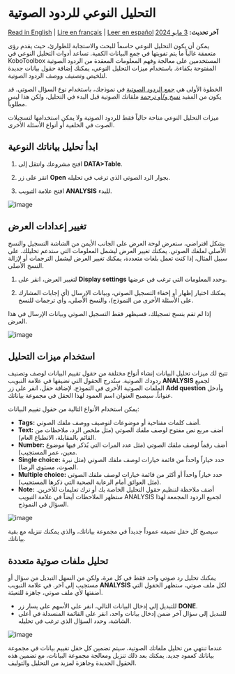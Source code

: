 # التحليل النوعي للردود الصوتية
<a href="../qualitative_analysis.html">Read in English</a> | <a href="../fr/qualitative_analysis.html">Lire en français</a> | <a href="../es/qualitative_analysis.html">Leer en español</a>
**آخر تحديث:** <a href="https://github.com/kobotoolbox/docs/blob/3d800e00d14000ecaa30ed97fcbf03a9feee65eb/source/qualitative_analysis.md" class="reference">3 مايو 2024</a>

يمكن أن يكون التحليل النوعي حاسماً للبحث والاستجابة للطوارئ، حيث يقدم رؤى متعمقة غالباً ما يتم تفويتها في جمع البيانات الكمية. تساعد أدوات التحليل النوعي في KoboToolbox المستخدمين على معالجة وفهم المعلومات المعقدة من الردود الصوتية المفتوحة بكفاءة. باستخدام ميزات التحليل النوعي، يمكنك إضافة حقول بيانات جديدة لتلخيص وتصنيف ووصف الردود الصوتية.

الخطوة الأولى هي [جمع الردود الصوتية](photo_audio_video_file.md) في نموذجك، باستخدام نوع السؤال الصوتي. قد يكون من المفيد [نسخ و/أو ترجمة](transcription-translation.md) ملفاتك الصوتية قبل البدء في التحليل، ولكن هذا ليس مطلوباً.

<p class="note">ميزات التحليل النوعي متاحة حالياً فقط للردود الصوتية ولا يمكن استخدامها لتسجيلات الصوت في الخلفية أو أنواع الأسئلة الأخرى.</p>

## ابدأ تحليل بياناتك النوعية

1. افتح مشروعك وانتقل إلى **DATA>Table**.

2. انقر على زر **Open** بجوار الرد الصوتي الذي ترغب في تحليله.

3. افتح علامة التبويب **ANALYSIS** للبدء.

![image](/images/qualitative_analysis/Open-analysis.gif)

## تغيير إعدادات العرض

بشكل افتراضي، ستعرض لوحة العرض على الجانب الأيمن من الشاشة التسجيل والنسخ الأصلي لملفك الصوتي. يمكنك تغيير العرض ليشمل المعلومات التي ستدعم تحليلك. على سبيل المثال، إذا كنت تعمل بلغات متعددة، يمكنك تغيير العرض ليشمل الترجمات أو لإزالة النسخ الأصلي.

1. لتغيير العرض، انقر على **Display settings** وحدد المعلومات التي ترغب في عرضها.

2. يمكنك اختيار إظهار أو إخفاء التسجيل الصوتي، وبيانات الإرسال (أي إجابات المشارك على الأسئلة الأخرى من النموذج)، والنسخ الأصلي، وأي ترجمات للنسخ.

<p class="note">إذا لم تقم بنسخ تسجيلك، فسيظهر فقط التسجيل الصوتي وبيانات الإرسال في هذا العرض.</p>

![image](/images/qualitative_analysis/Display-settings.gif)

## استخدام ميزات التحليل

تتيح لك ميزات تحليل البيانات إنشاء أنواع مختلفة من حقول تقييم البيانات لوصف وتصنيف ردودك الصوتية. ستُدرج الحقول التي تضيفها في علامة التبويب **ANALYSIS** لجميع الملفات الصوتية الأخرى في النموذج. لإضافة حقل، انقر على زر **Add question** وأدخل عنواناً. سيصبح العنوان اسم العمود لهذا الحقل في مجموعة بياناتك.

يمكن استخدام الأنواع التالية من حقول تقييم البيانات:

- **Tags:** أضف كلمات مفتاحية أو موضوعات لتوصيف ووصف ملفك الصوتي.
- **Text:** أضف مربع نص مفتوح لوصف ملفك الصوتي (مثل ملخص الرد، ملاحظات من القائم بالمقابلة، الانطباع العام).
- **Number:** أضف رقماً لوصف ملفك الصوتي (مثل عدد المرات التي يُذكر فيها موضوع معين، عمر المستجيب).
- **Single choice:** حدد خياراً واحداً من قائمة خيارات لوصف ملفك الصوتي (مثل نبرة الصوت، مستوى الرضا).
- **Multiple choice:** حدد خياراً واحداً أو أكثر من قائمة خيارات لوصف ملفك الصوتي (مثل العوائق أمام الرعاية الصحية التي ذكرها المستجيب).
- **Note:** أضف ملاحظة لتنظيم حقول التحليل الخاصة بك أو ترك تعليمات للآخرين. ستظهر الملاحظات أيضاً في علامة التبويب ANALYSIS لجميع الردود المجمعة لهذا السؤال في النموذج.

![image](/images/qualitative_analysis/Analyze.gif)

سيصبح كل حقل تضيفه عموداً جديداً في مجموعة بياناتك، والذي يمكنك تنزيله مع بقية بياناتك.

## تحليل ملفات صوتية متعددة

يمكنك تحليل رد صوتي واحد فقط في كل مرة، ولكن من السهل التبديل من سؤال أو مستجيب إلى آخر. في علامة التبويب **ANALYSIS** لكل ملف صوتي، ستظهر الحقول التي أضفتها لأي ملف صوتي، جاهزة للتعبئة.

- للتبديل إلى إدخال البيانات التالي، انقر على الأسهم على يسار زر **DONE**.
- للتبديل إلى سؤال آخر ضمن إدخال بيانات واحد، انقر على القائمة المنسدلة في أعلى الشاشة، وحدد السؤال الذي ترغب في تحليله.

![image](/images/qualitative_analysis/Change-response.gif)
  
عندما تنتهي من تحليل ملفاتك الصوتية، سيتم تضمين كل حقل تقييم بيانات في مجموعة بياناتك كعمود جديد. يمكنك بعد ذلك تنزيل ومعالجة مجموعة البيانات، مع تضمين هذه الحقول الجديدة وجاهزة لمزيد من التحليل والتوليف.